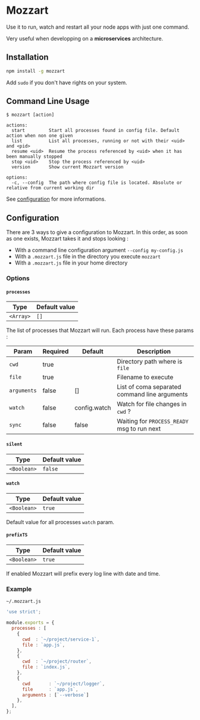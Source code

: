 
# Mozzart

Use it to run, watch and restart all your node apps with just one command.

Very useful when developping on a **microservices** architecture.

## Installation

```bash
npm install -g mozzart
```
Add `sudo` if you don't have rights on your system.

## Command Line Usage

```
$ mozzart [action]

actions:
  start         Start all processes found in config file. Default action when non one given
  list          List all processes, running or not with their <uid> and <pid>
  resume <uid>  Resume the process referenced by <uid> when it has been manually stopped
  stop <uid>    Stop the process referenced by <uid>
  version       Show current Mozzart version

options:
  -c, --config  The path where config file is located. Absolute or relative from current working dir
```

See [configuration](#configuration) for more informations.

## Configuration

There are 3 ways to give a configuration to Mozzart. In this order, as soon as one exists, Mozzart takes it and stops looking :

  - With a command line configuration argument `--config my-config.js`
  - With a `.mozzart.js` file in the directory you execute `mozzart`
  - With a `.mozzart.js` file in your home directory

### Options

#### `processes`

| Type | Default value |
|-|-|
| `<Array>` | `[]`

The list of processes that Mozzart will run. Each process have these params :

| Param       | Required | Default      | Description                                   |
|-------------|----------|--------------|-----------------------------------------------|
| `cwd`       | true     |              | Directory path where is `file`                |
| `file`      | true     |              | Filename to execute                           |
| `arguments` | false    | []           | List of coma separated command line arguments |
| `watch`     | false    | config.watch | Watch for file changes in `cwd` ?             |
| `sync`      | false    | false        | Waiting for `PROCESS_READY` msg to run next   |

#### `silent`

| Type | Default value |
|-|-|
| `<Boolean>` | `false`

#### `watch`

| Type | Default value |
|-|-|
| `<Boolean>` | `true`

Default value for all processes `watch` param.

#### `prefixTS`

| Type | Default value |
|-|-|
| `<Boolean>` | `true`

If enabled Mozzart will prefix every log line with date and time.

### Example

`~/.mozzart.js`
```javascript
'use strict';

module.exports = {
  processes : [
    {
      cwd  : `~/project/service-1`,
      file : `app.js`,
    },
    {
      cwd  : `~/project/router`,
      file : `index.js`,
    },
    {
      cwd       : `~/project/logger`,
      file      : `app.js`,
      arguments : [`--verbose`]
    },
  ],
};
```